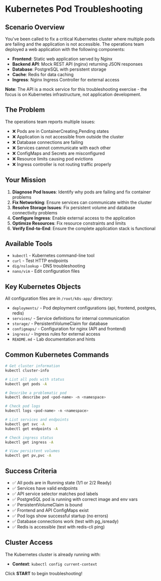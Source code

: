 # Kubernetes Pod Troubleshooting

## Scenario Overview

You've been called to fix a critical Kubernetes cluster where multiple pods are failing and the application is not accessible. The operations team deployed a web application with the following components:

- **Frontend**: Static web application served by Nginx
- **Backend API**: Mock REST API (nginx) returning JSON responses
- **Database**: PostgreSQL with persistent storage
- **Cache**: Redis for data caching
- **Ingress**: Nginx Ingress Controller for external access

**Note**: The API is a mock service for this troubleshooting exercise - the focus is on Kubernetes infrastructure, not application development.

## The Problem

The operations team reports multiple issues:
- ❌ Pods are in ContainerCreating,Pending states
- ❌ Application is not accessible from outside the cluster
- ❌ Database connections are failing
- ❌ Services cannot communicate with each other
- ❌ ConfigMaps and Secrets are misconfigured
- ❌ Resource limits causing pod evictions
- ❌ Ingress controller is not routing traffic properly

## Your Mission

1. **Diagnose Pod Issues**: Identify why pods are failing and fix container problems
2. **Fix Networking**: Ensure services can communicate within the cluster
3. **Resolve Storage Issues**: Fix persistent volume and database connectivity problems
4. **Configure Ingress**: Enable external access to the application
5. **Optimize Resources**: Fix resource constraints and limits
6. **Verify End-to-End**: Ensure the complete application stack is functional

## Available Tools

- `kubectl` - Kubernetes command-line tool
- `curl` - Test HTTP endpoints
- `dig/nslookup` - DNS troubleshooting
- `nano/vim` - Edit configuration files

## Key Kubernetes Objects

All configuration files are in `/root/k8s-app/` directory:

- `deployments/` - Pod deployment configurations (api, frontend, postgres, redis)
- `services/` - Service definitions for internal communication
- `storage/` - PersistentVolumeClaim for database
- `configmaps/` - Configuration for nginx (API and frontend)
- `ingress/` - Ingress rules for external access
- `README.md` - Lab documentation and hints

## Common Kubernetes Commands

```bash
# Get cluster information
kubectl cluster-info

# List all pods with status
kubectl get pods -A

# Describe a problematic pod
kubectl describe pod <pod-name> -n <namespace>

# Check pod logs
kubectl logs <pod-name> -n <namespace>

# List services and endpoints
kubectl get svc -A
kubectl get endpoints -A

# Check ingress status
kubectl get ingress -A

# View persistent volumes
kubectl get pv,pvc -A

```

## Success Criteria

- ✅ All pods are in Running state (1/1 or 2/2 Ready)
- ✅ Services have valid endpoints
- ✅ API service selector matches pod labels
- ✅ PostgreSQL pod is running with correct image and env vars
- ✅ PersistentVolumeClaim is bound
- ✅ Frontend and API ConfigMaps exist
- ✅ Pod logs show successful startup (no errors)
- ✅ Database connections work (test with pg_isready)
- ✅ Redis is accessible (test with redis-cli ping)

## Cluster Access

The Kubernetes cluster is already running with:
- **Context**: `kubectl config current-context`

Click **START** to begin troubleshooting!